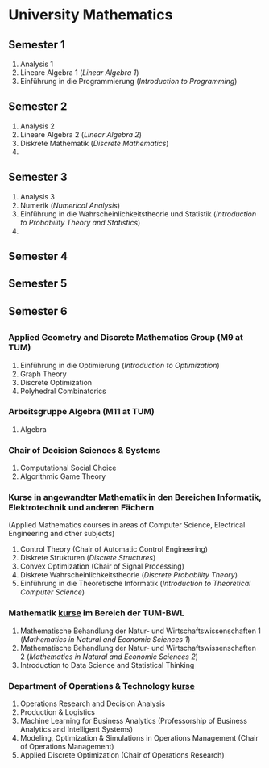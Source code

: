 # University Mathematics
## Semester 1
1. Analysis 1
2. Lineare Algebra 1 (*Linear Algebra 1*)
3. Einführung in die Programmierung (*Introduction to Programming*)

## Semester 2
1. Analysis 2
2. Lineare Algebra 2 (*Linear Algebra 2*)
3. Diskrete Mathematik (*Discrete Mathematics*)
4. 

## Semester 3
1. Analysis 3
2. Numerik (*Numerical Analysis*)
3. Einführung in die Wahrscheinlichkeitstheorie und Statistik (*Introduction to Probability Theory and Statistics*)
4. 

## Semester 4

## Semester 5

## Semester 6

##
### Applied Geometry and Discrete Mathematics Group (M9 at TUM)
1. Einführung in die Optimierung (*Introduction to Optimization*)
2. Graph Theory
3. Discrete Optimization
4. Polyhedral Combinatorics

### Arbeitsgruppe Algebra (M11 at TUM)
1. Algebra

### Chair of Decision Sciences & Systems
1. Computational Social Choice
2. Algorithmic Game Theory 

### Kurse in angewandter Mathematik in den Bereichen Informatik, Elektrotechnik und anderen Fächern 
(Applied Mathematics courses in areas of Computer Science, Electrical Engineering and other subjects)
1. Control Theory (Chair of Automatic Control Engineering)
2. Diskrete Strukturen (*Discrete Structures*)
3. Convex Optimization (Chair of Signal Processing)
4. Diskrete Wahrscheinlichkeitstheorie (*Discrete Probability Theory*)
5. Einführung in die Theoretische Informatik (*Introduction to Theoretical Computer Science*)

### Mathematik [kurse](MBNW) im Bereich der TUM-BWL
1. Mathematische Behandlung der Natur- und Wirtschaftswissenschaften 1 (*Mathematics in Natural and Economic Sciences 1*)
2. Mathematische Behandlung der Natur- und Wirtschaftswissenschaften 2 (*Mathematics in Natural and Economic Sciences 2*)
3. Introduction to Data Science and Statistical Thinking 

### Department of Operations & Technology [kurse](OT)
1. Operations Research and Decision Analysis
2. Production & Logistics
3. Machine Learning for Business Analytics (Professorship of Business Analytics and Intelligent Systems)
4. Modeling, Optimization & Simulations in Operations Management (Chair of Operations Management)
5. Applied Discrete Optimization (Chair of Operations Research)
